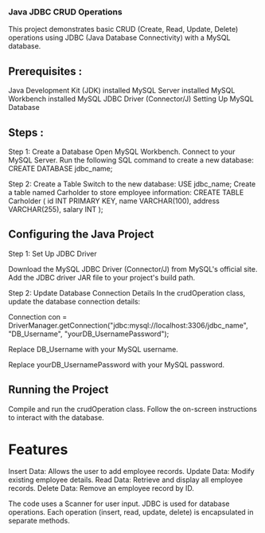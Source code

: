 ### Java JDBC CRUD Operations

This project demonstrates basic CRUD (Create, Read, Update, Delete) operations using JDBC 
(Java Database Connectivity) with a MySQL database.

## Prerequisites :
Java Development Kit (JDK) installed
MySQL Server installed
MySQL Workbench installed
MySQL JDBC Driver (Connector/J)
Setting Up MySQL Database

## Steps :
Step 1: Create a Database
Open MySQL Workbench.
Connect to your MySQL Server.
Run the following SQL command to create a new database:
CREATE DATABASE jdbc_name;

Step 2: Create a Table
Switch to the new database:
USE jdbc_name;
Create a table named Carholder to store employee information:
CREATE TABLE Carholder (
    id INT PRIMARY KEY,
    name VARCHAR(100),
    address VARCHAR(255),
    salary INT
);

## Configuring the Java Project

Step 1: Set Up JDBC Driver

Download the MySQL JDBC Driver (Connector/J) from MySQL's official site.
Add the JDBC driver JAR file to your project's build path.

Step 2: Update Database Connection Details
In the crudOperation class, update the database connection details:

Connection con = DriverManager.getConnection("jdbc:mysql://localhost:3306/jdbc_name", "DB_Username", "yourDB_UsernamePassword");

Replace DB_Username with your MySQL username.

Replace yourDB_UsernamePassword with your MySQL password.

## Running the Project

Compile and run the crudOperation class.
Follow the on-screen instructions to interact with the database.

# Features
Insert Data: Allows the user to add employee records.
Update Data: Modify existing employee details.
Read Data: Retrieve and display all employee records.
Delete Data: Remove an employee record by ID.

The code uses a Scanner for user input.
JDBC is used for database operations.
Each operation (insert, read, update, delete) is encapsulated in separate methods.
